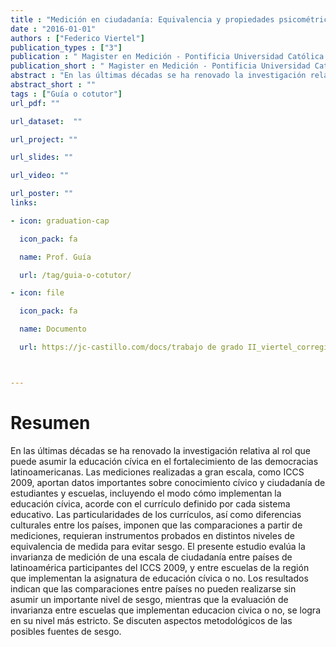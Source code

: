 ```yaml
---
title : "Medición en ciudadanía: Equivalencia y propiedades psicométricas de una escala de percepción en estudiantes"
date : "2016-01-01"
authors : ["Federico Viertel"]
publication_types : ["3"]
publication : " Magister en Medición - Pontificia Universidad Católica de Chile. Santiago de Chile"
publication_short : " Magister en Medición - Pontificia Universidad Católica de Chile. Santiago de Chile"
abstract : "En las últimas décadas se ha renovado la investigación relativa al rol que puede asumir la educación cívica en el fortalecimiento de las democracias latinoamericanas. Las mediciones realizadas a gran escala, como ICCS 2009, aportan datos importantes sobre conocimiento cívico y ciudadanía de estudiantes y escuelas, incluyendo el modo cómo implementan la educación cívica, acorde con el currículo definido por cada sistema educativo. Las particularidades de los currículos, así como diferencias culturales entre los países, imponen que las comparaciones a partir de mediciones, requieran instrumentos probados en distintos niveles de equivalencia de medida para evitar sesgo. El presente estudio evalúa la invarianza de medición de una escala de ciudadanía entre países de latinoamérica participantes del ICCS 2009, y entre escuelas de la región que implementan la asignatura de educación cívica o no. Los resultados indican que las comparaciones entre países no pueden realizarse sin asumir un importante nivel de sesgo, mientras que la evaluación de invarianza entre escuelas que implementan educacion civica o no, se logra en su nivel más estricto. Se discuten aspectos metodológicos de las posibles fuentes de sesgo."
abstract_short : ""
tags : ["Guía o cotutor"]
url_pdf: ""

url_dataset:  ""

url_project: ""

url_slides: ""

url_video: ""

url_poster: ""
links:

- icon: graduation-cap

  icon_pack: fa

  name: Prof. Guía

  url: /tag/guia-o-cotutor/

- icon: file

  icon_pack: fa

  name: Documento

  url: https://jc-castillo.com/docs/trabajo de grado II_viertel_corregido.pdf



---
```


# Resumen
En las últimas décadas se ha renovado la investigación relativa al rol que puede asumir
la educación cívica en el fortalecimiento de las democracias latinoamericanas. Las
mediciones realizadas a gran escala, como ICCS 2009, aportan datos importantes sobre
conocimiento cívico y ciudadanía de estudiantes y escuelas, incluyendo el modo cómo
implementan la educación cívica, acorde con el currículo definido por cada sistema
educativo. Las particularidades de los currículos, así como diferencias culturales entre
los países, imponen que las comparaciones a partir de mediciones, requieran
instrumentos probados en distintos niveles de equivalencia de medida para evitar sesgo.
El presente estudio evalúa la invarianza de medición de una escala de ciudadanía entre
países de latinoamérica participantes del ICCS 2009, y entre escuelas de la región que
implementan la asignatura de educación cívica o no. Los resultados indican que las
comparaciones entre países no pueden realizarse sin asumir un importante nivel de
sesgo, mientras que la evaluación de invarianza entre escuelas que implementan
educacion civica o no, se logra en su nivel más estricto. Se discuten aspectos
metodológicos de las posibles fuentes de sesgo.
